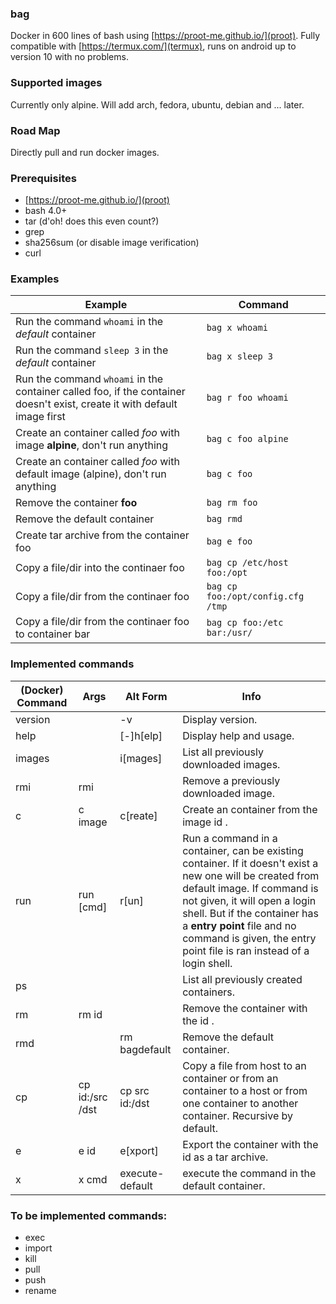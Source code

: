 ### bag
Docker in 600 lines of bash using [https://proot-me.github.io/](proot).
Fully compatible with [https://termux.com/](termux), runs on android up to
version 10 with no problems.

### Supported images
Currently only alpine. Will add arch, fedora, ubuntu, debian and ... later.

### Road Map
Directly pull and run docker images.

### Prerequisites
- [https://proot-me.github.io/](proot)
- bash 4.0+
- tar (d'oh! does this even count?)
- grep
- sha256sum (or disable image verification)
- curl


### Examples

| Example                                                    | Command
| ---------------------------------------------------------- | ------------------
| Run the command `whoami` in the *default* container        | `bag x whoami`
| Run the command `sleep 3` in the *default* container       | `bag x sleep 3`
| Run the command `whoami` in the container called foo, if the container doesn't exist, create it with default image first   | `bag r foo whoami`
| Create an container called *foo* with image **alpine**, don't run anything   | `bag c foo alpine`
| Create an container called *foo* with default image (alpine), don't run anything   | `bag c foo`
| Remove the container **foo**                               | `bag rm foo`
| Remove the default container                               | `bag rmd`
| Create tar archive from the container foo                  | `bag e foo`
| Copy a file/dir into the continaer foo                     | `bag cp /etc/host foo:/opt`
| Copy a file/dir from the continaer foo                     | `bag cp foo:/opt/config.cfg /tmp`
| Copy a file/dir from the continaer foo to container bar    | `bag cp foo:/etc bar:/usr/`


### Implemented commands

| (Docker) Command  | Args            | Alt Form         | Info                                 |
| -------- | ------------    | ---------------- | ------------------------------------ |
|  version |                 | -v               | Display version.
|  help    |                 | [-]h[elp]        | Display help and usage.
|  images  |                 | i[mages]         | List all previously downloaded images.
|  rmi     | rmi             |                  | Remove a previously downloaded image.
|  c       | c image         | c[reate]         | Create an container from the image id <image>.
|  run     | run <id> [cmd]  | r[un]            | Run a command in a container, can be existing container. If it doesn't exist a new one will be created from default image. If command is not given, it will open a login shell. But if the container has a **entry point** file and no command is given, the entry point file is ran instead of a login shell.
|  ps      |                 |                  | List all previously created containers.
|  rm      | rm id           |                  | Remove the container with the id <id>.
|  rmd     |                 | rm bagdefault    | Remove the default container.
|  cp      | cp id:/src /dst | cp src id:/dst   | Copy a file from host to an container or from an container to a host or from one container to another container. Recursive by default.
|  e       | e id            | e[xport]         | Export the container with the id <id> as a tar archive.
|  x       | x cmd           | execute-default  | execute the command <cmd> in the default container.

### To be implemented commands:
- exec
- import
- kill
- pull
- push
- rename

